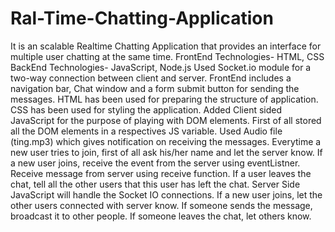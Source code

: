 # Ral-Time-Chatting-Application
 It is an scalable Realtime Chatting Application that provides an interface for multiple user chatting at the same time.
FrontEnd Technologies- HTML, CSS
BackEnd Technologies- JavaScript, Node.js
Used Socket.io module for a two-way connection between client and server.
FrontEnd includes a navigation bar, Chat window and a form submit button for sending the messages.
HTML has been used for preparing the structure of application.
CSS has been used for styling the application.
Added Client sided JavaScript for the purpose of playing with DOM elements.
First of all stored all the DOM elements in a respectives JS variable.
Used Audio file (ting.mp3) which gives notification on receiving the messages.
Everytime a new user tries to join, first of all ask his/her name and let the server know.
If a new user joins, receive the event from the server using eventListner.
Receive message from server using receive function.
If a user leaves the chat, tell all the other users that this user has left the chat.
Server Side JavaScript will handle the Socket IO connections.
If a new user joins, let the other users connected with server know.
If someone sends the message, broadcast it to other people.
If someone leaves the chat, let others know.
